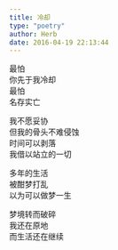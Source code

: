 ```yaml
---  
title: 冷却  
type: "poetry"  
author: Herb  
date: 2016-04-19 22:13:44  
---  
```

最怕  
你先于我冷却  
最怕  
名存实亡  

我不愿妥协  
但我的骨头不难侵蚀  
时间可以剥落  
我借以站立的一切  

多年的生活  
被酣梦打乱  
以为可以做梦一生  

梦境转而破碎  
我还在原地  
而生活还在继续